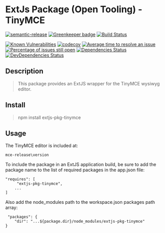 # ExtJs Package (Open Tooling) - TinyMCE

[![semantic-release](https://img.shields.io/badge/%20%20%F0%9F%93%A6%F0%9F%9A%80-semantic--release-e10079.svg)](https://github.com/semantic-release/semantic-release)
[![Greenkeeper badge](https://badges.greenkeeper.io/spmeesseman/extjs-pkg-tinymce.svg)](https://greenkeeper.io/)
[![Build Status](https://dev.azure.com/spmeesseman/extjs-pkg-tinymce/_apis/build/status/spmeesseman.extjs-pkg-tinymce?branchName=master)](https://dev.azure.com/spmeesseman/extjs-pkg-tinymce/_build/latest?definitionId=2&branchName=master)

[![Known Vulnerabilities](https://snyk.io/test/github/spmeesseman/extjs-pkg-tinymce/badge.svg)](https://snyk.io/test/github/spmeesseman/extjs-pkg-tinymce)
[![codecov](https://codecov.io/gh/spmeesseman/extjs-pkg-tinymce/branch/master/graph/badge.svg)](https://codecov.io/gh/spmeesseman/extjs-pkg-tinymce)
[![Average time to resolve an issue](https://isitmaintained.com/badge/resolution/spmeesseman/extjs-pkg-tinymce.svg)](https://isitmaintained.com/project/spmeesseman/extjs-pkg-tinymce "Average time to resolve an issue")
[![Percentage of issues still open](https://isitmaintained.com/badge/open/spmeesseman/extjs-pkg-tinymce.svg)](https://isitmaintained.com/project/spmeesseman/extjs-pkg-tinymce "Percentage of issues still open")
[![Dependencies Status](https://david-dm.org/spmeesseman/extjs-pkg-tinymce/status.svg)](https://david-dm.org/spmeesseman/extjs-pkg-tinymce)
[![DevDependencies Status](https://david-dm.org/spmeesseman/extjs-pkg-tinymce/dev-status.svg)](https://david-dm.org/spmeesseman/extjs-pkg-tinymce?type=dev)

## Description

> This package provides an ExtJS wrapper for the TinyMCE wysiwyg editor.

## Install

> npm install extjs-pkg-tinymce

## Usage

The TinyMCE editor is included at:

    mce-release\version

To include the package in an ExtJS application build, be sure to add the package name to the list of required packages in the app.json file:

    "requires": [
         "extjs-pkg-tinymce",
        ...
    ]

Also add the node_modules path to the workspace.json packages path array:

     "packages": {
        "dir": "...${package.dir}/node_modules/extjs-pkg-tinymce"
    }

